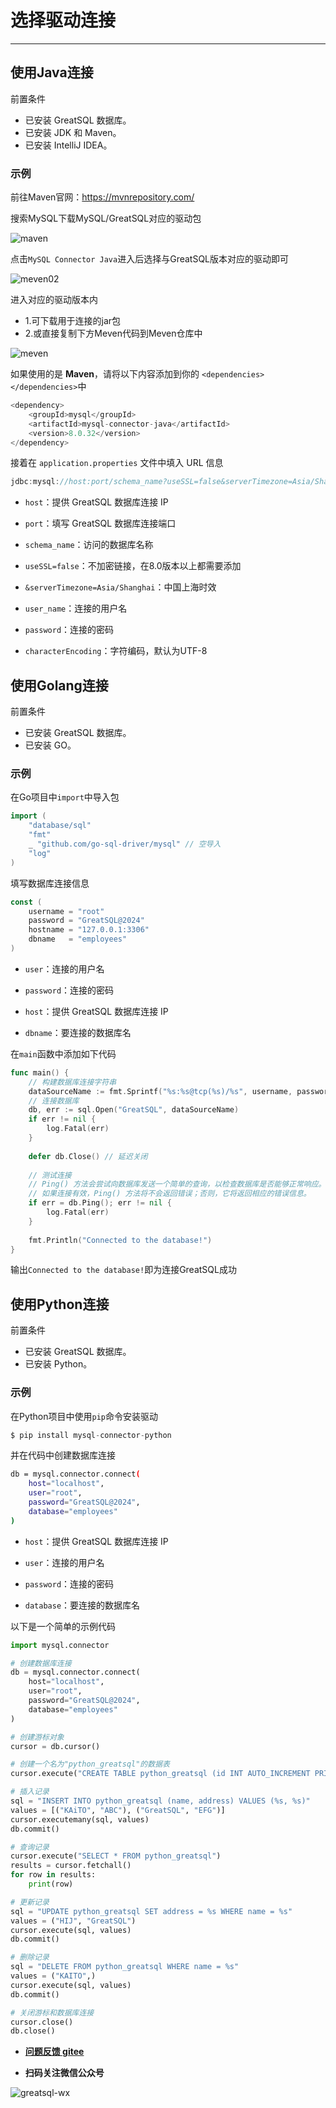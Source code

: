 # 选择驱动连接
---

## 使用Java连接

前置条件

- 已安装 GreatSQL 数据库。
- 已安装 JDK 和 Maven。
- 已安装 IntelliJ IDEA。

### 示例

前往Maven官网：https://mvnrepository.com/

搜索MySQL下载MySQL/GreatSQL对应的驱动包

![maven](./12-1-3-cw-drive01.png)

点击`MySQL Connector Java`进入后选择与GreatSQL版本对应的驱动即可

![meven02](./12-1-3-cw-drive02.png)

进入对应的驱动版本内

- 1.可下载用于连接的jar包
- 2.或直接复制下方Meven代码到Meven仓库中

![meven](./12-1-3-cw-drive03.png)

如果使用的是 **Maven**，请将以下内容添加到你的 `<dependencies></dependencies>`中

```java
<dependency>
    <groupId>mysql</groupId>
    <artifactId>mysql-connector-java</artifactId>
    <version>8.0.32</version>
</dependency>
```

接着在 `application.properties` 文件中填入 URL 信息

```java
jdbc:mysql://host:port/schema_name?useSSL=false&serverTimezone=Asia/Shanghai&user=$user_name&password=$password&characterEncoding=UTF-8
```

- `host`：提供 GreatSQL 数据库连接 IP

- `port`：填写 GreatSQL 数据库连接端口

- `schema_name`：访问的数据库名称
- `useSSL=false`：不加密链接，在8.0版本以上都需要添加
- `&serverTimezone=Asia/Shanghai`：中国上海时效

- `user_name`：连接的用户名

- `password`：连接的密码

- `characterEncoding`：字符编码，默认为UTF-8

## 使用Golang连接

前置条件

- 已安装 GreatSQL 数据库。
- 已安装 GO。

### 示例

在Go项目中`import`中导入包

```go
import (
	"database/sql"
	"fmt"
	_ "github.com/go-sql-driver/mysql" // 空导入
	"log"
)
```

填写数据库连接信息

```go
const (
	username = "root"
	password = "GreatSQL@2024"
	hostname = "127.0.0.1:3306"
	dbname   = "employees"
)
```

- `user`：连接的用户名

- `password`：连接的密码
- `host`：提供 GreatSQL 数据库连接 IP

- `dbname`：要连接的数据库名

在`main`函数中添加如下代码

```go
func main() {
	// 构建数据库连接字符串
	dataSourceName := fmt.Sprintf("%s:%s@tcp(%s)/%s", username, password, hostname, dbname)
	// 连接数据库
	db, err := sql.Open("GreatSQL", dataSourceName)
	if err != nil {
		log.Fatal(err)
	}
 
	defer db.Close() // 延迟关闭
 
	// 测试连接
	// Ping() 方法会尝试向数据库发送一个简单的查询，以检查数据库是否能够正常响应。
	// 如果连接有效，Ping() 方法将不会返回错误；否则，它将返回相应的错误信息。
	if err = db.Ping(); err != nil {
		log.Fatal(err)
	}
 
	fmt.Println("Connected to the database!")
}
```

输出`Connected to the database!`即为连接GreatSQL成功

## 使用Python连接

前置条件

- 已安装 GreatSQL 数据库。
- 已安装 Python。

### 示例

在Python项目中使用`pip`命令安装驱动

```python
$ pip install mysql-connector-python
```

并在代码中创建数据库连接

```bash
db = mysql.connector.connect(
    host="localhost",
    user="root",
    password="GreatSQL@2024",
    database="employees"
)
```

- `host`：提供 GreatSQL 数据库连接 IP

- `user`：连接的用户名

- `password`：连接的密码

- `database`：要连接的数据库名

以下是一个简单的示例代码

```python
import mysql.connector

# 创建数据库连接
db = mysql.connector.connect(
    host="localhost",
    user="root",
    password="GreatSQL@2024",
    database="employees"
)

# 创建游标对象
cursor = db.cursor()

# 创建一个名为"python_greatsql"的数据表
cursor.execute("CREATE TABLE python_greatsql (id INT AUTO_INCREMENT PRIMARY KEY, name VARCHAR(255), address VARCHAR(255))")

# 插入记录
sql = "INSERT INTO python_greatsql (name, address) VALUES (%s, %s)"
values = [("KAiTO", "ABC"), ("GreatSQL", "EFG")]
cursor.executemany(sql, values)
db.commit()

# 查询记录
cursor.execute("SELECT * FROM python_greatsql")
results = cursor.fetchall()
for row in results:
    print(row)

# 更新记录
sql = "UPDATE python_greatsql SET address = %s WHERE name = %s"
values = ("HIJ", "GreatSQL")
cursor.execute(sql, values)
db.commit()

# 删除记录
sql = "DELETE FROM python_greatsql WHERE name = %s"
values = ("KAITO",)
cursor.execute(sql, values)
db.commit()

# 关闭游标和数据库连接
cursor.close()
db.close()
```

- **[问题反馈 gitee](https://gitee.com/GreatSQL/GreatSQL-Manual/issues)**

- **扫码关注微信公众号**

![greatsql-wx](../greatsql-wx.jpg)
